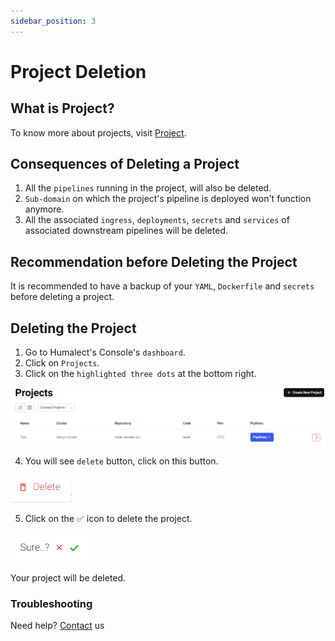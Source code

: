 ```yaml
---
sidebar_position: 3
---
```


# Project Deletion

## What is Project?
To know more about projects, visit [Project](./../../projects/overview).

## Consequences of Deleting a Project

1. All the `pipelines` running in the project, will also be deleted.
2. `Sub-domain` on which the project's pipeline is deployed won't function anymore.
3. All the associated `ingress`, `deployments`, `secrets` and `services` of associated downstream pipelines will be deleted.

## Recommendation before Deleting the Project
It is recommended to have a backup of your `YAML`, `Dockerfile` and `secrets` before deleting a project.

## Deleting the Project
1. Go to Humalect's Console's `dashboard`.
2. Click on `Projects`.
3. Click on the `highlighted three dots` at the bottom right.

![delete-project](./../../static/img/delete-project.png)

4. You will see `delete` button, click on this button.

![delete-button](./../../static/img/delete-button.png)


5. Click on the ✅ icon to delete the project.

![confirm-button](./../../static/img/confirm-button.png)


Your project will be deleted.



### Troubleshooting
Need help? [Contact](./../Contact-us/reach-out-to-us) us
